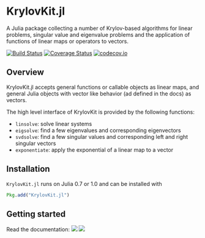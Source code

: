 # KrylovKit.jl

A Julia package collecting a number of Krylov-based algorithms for linear problems, singular
value and eigenvalue problems and the application of functions of linear maps or operators
to vectors.

[![Build Status](https://travis-ci.org/Jutho/KrylovKit.jl.svg?branch=master)](https://travis-ci.org/jutho/KrylovKit.jl)
[![Coverage Status](https://coveralls.io/repos/github/Jutho/KrylovKit.jl/badge.svg?branch=master)](https://coveralls.io/github/Jutho/KrylovKit.jl?branch=master)
[![codecov.io](http://codecov.io/github/Jutho/KrylovKit.jl/coverage.svg?branch=master)](http://codecov.io/github/jutho/KrylovKit.jl?branch=master)

## Overview
KrylovKit.jl accepts general functions or callable objects as linear maps, and general Julia
objects with vector like behavior (ad defined in the docs) as vectors.

The high level interface of KrylovKit is provided by the following functions:
*   `linsolve`: solve linear systems
*   `eigsolve`: find a few eigenvalues and corresponding eigenvectors
*   `svdsolve`: find a few singular values and corresponding left and right singular vectors
*   `exponentiate`: apply the exponential of a linear map to a vector

## Installation
`KrylovKit.jl` runs on Julia 0.7 or 1.0 and can be installed with
```julia
Pkg.add("KrylovKit.jl")
```

## Getting started

Read the documentation:
[![](https://img.shields.io/badge/docs-stable-blue.svg)](https://Jutho.github.io/KrylovKit.jl/stable)
[![](https://img.shields.io/badge/docs-latest-blue.svg)](https://Jutho.github.io/KrylovKit.jl/latest)
